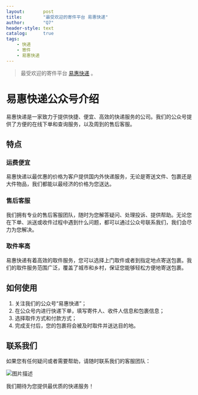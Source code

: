 ```yaml
---
layout:       post
title:        "最受欢迎的寄件平台 易惠快递"
author:       "Q7"
header-style: text
catalog:      true
tags:
    - 快递
    - 寄件
    - 易惠快递
---
```


> 最受欢迎的寄件平台 [易惠快递](http://www.yihui.online/dlv-web/?tenantId=2#/) 。

# 易惠快递公众号介绍

易惠快递是一家致力于提供快捷、便宜、高效的快递服务的公司。我们的公众号提供了方便的在线下单和查询服务，以及周到的售后客服。

## 特点

### 运费便宜
易惠快递以最优惠的价格为客户提供国内外快递服务，无论是寄送文件、包裹还是大件物品，我们都能以最经济的价格为您送达。

### 售后客服
我们拥有专业的售后客服团队，随时为您解答疑问、处理投诉、提供帮助。无论您在下单、派送或收件过程中遇到什么问题，都可以通过公众号联系我们，我们会尽力为您解决。

### 取件率高
易惠快递有着高效的取件服务，您可以选择上门取件或者到指定地点寄送包裹。我们的取件服务范围广泛，覆盖了城市和乡村，保证您能够轻松方便地寄送包裹。

## 如何使用

1. 关注我们的公众号“易惠快递”；
2. 在公众号内进行快递下单，填写寄件人、收件人信息和包裹信息；
3. 选择取件方式和付款方式；
4. 完成支付后，您的包裹将会被及时取件并送达目的地。

## 联系我们

如果您有任何疑问或者需要帮助，请随时联系我们的客服团队：

![图片描述](http://oss.yihui.online/sys/qrcode.jpg)

我们期待为您提供最优质的快递服务！